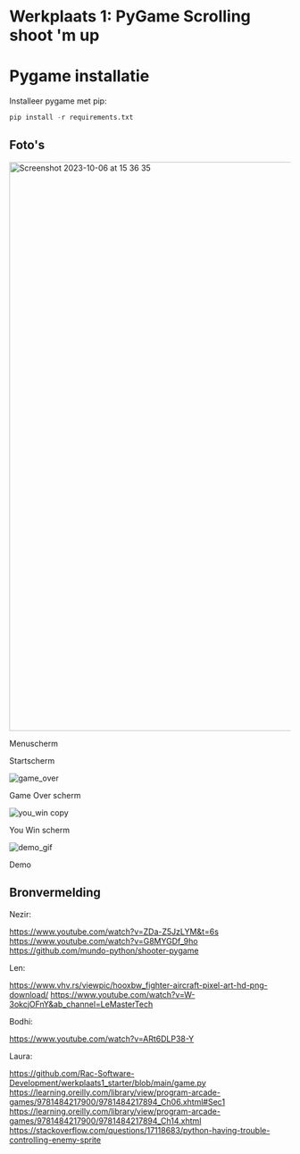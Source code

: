 # Werkplaats 1: PyGame Scrolling shoot 'm up

# Pygame installatie

Installeer pygame met pip:

```python
pip install -r requirements.txt
```
## Foto's

<img width="1019" alt="Screenshot 2023-10-06 at 15 36 35" src="https://github.com/Rac-Software-Development/wp1-2023-pygame-1e5-nlbl/assets/124694040/158d05e8-8320-4b69-bed5-d3fb1cb53660">

Menuscherm



Startscherm

![game_over](https://github.com/Rac-Software-Development/wp1-2023-pygame-1e5-nlbl/assets/124694040/30e475a7-3bd0-4f11-af63-3ae6c193fdd0)

Game Over scherm

![you_win copy](https://github.com/Rac-Software-Development/wp1-2023-pygame-1e5-nlbl/assets/124694040/5d5eca5a-5ee9-4cde-973c-241999d1c260)

You Win scherm

![demo_gif](https://github.com/Rac-Software-Development/wp1-2023-pygame-1e5-nlbl/assets/124694040/583b141f-5494-47c6-9ddb-05997537e37c)

Demo

## Bronvermelding

Nezir:

https://www.youtube.com/watch?v=ZDa-Z5JzLYM&t=6s
https://www.youtube.com/watch?v=G8MYGDf_9ho
https://github.com/mundo-python/shooter-pygame

Len:

https://www.vhv.rs/viewpic/hooxbw_fighter-aircraft-pixel-art-hd-png-download/
https://www.youtube.com/watch?v=W-3okcjOFnY&ab_channel=LeMasterTech

Bodhi:

https://www.youtube.com/watch?v=ARt6DLP38-Y 

Laura:

https://github.com/Rac-Software-Development/werkplaats1_starter/blob/main/game.py
https://learning.oreilly.com/library/view/program-arcade-games/9781484217900/9781484217894_Ch06.xhtml#Sec1
https://learning.oreilly.com/library/view/program-arcade-games/9781484217900/9781484217894_Ch14.xhtml
https://stackoverflow.com/questions/17118683/python-having-trouble-controlling-enemy-sprite




